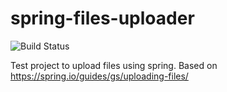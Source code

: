 # spring-files-uploader

![Build Status](https://github.com/davigotxi/spring-files-uploader/actions/workflows/build.yml/badge.svg)


Test project to upload files using spring. Based on https://spring.io/guides/gs/uploading-files/
